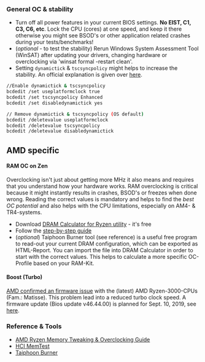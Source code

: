 ### General OC & stability

* Turn off all power features in your current BIOS settings. **No EIST, C1, C3, C6, etc**. Lock the CPU (cores) at one speed, and keep it there otherwise you might see BSOD's or other application related crashes during your tests/benchmarks!
* (_optional_ - to test the stability) Rerun Windows System Assessment Tool (WinSAT) after updating your drivers, changing hardware or overclocking via 'winsat formal -restart clean'.
* Setting `dynamictick` & `tscsyncpolicy` might helps to increase the stability. An official explanation is given over [here](https://docs.microsoft.com/en-us/windows-hardware/drivers/devtest/bcdedit--set).

```bash
//Enable dynamictick & tscsyncpolicy
bcdedit /set useplatformclock true
bcdedit /set tscsyncpolicy Enhanced
bcdedit /set disabledynamictick yes

// Remove dynamictick & tscsyncpolicy (OS default)
bcdedit /deletevalue useplatformclock
bcdedit /deletevalue tscsyncpolicy
bcdedit /deletevalue disabledynamictick
```


## AMD specific


#### RAM OC on Zen

Overclocking isn't just about getting more MHz it also means and requires that you understand how your hardware works. RAM overclocking is critical because it might instantly results in crashes, BSOD's or freezes when done wrong. Reading the correct values is mandatory and helps to find the _best OC potential_ and also helps with the CPU limitations, especially on AM4- & TR4-systems.


* Download [DRAM Calculator for Ryzen utility](https://www.techpowerup.com/download/ryzen-dram-calculator/) - it's free
* Follow the [step-by-step guide](https://www.techpowerup.com/reviews/AMD/Ryzen_Memory_Tweaking_Overclocking_Guide/)
* (_optional_) Taiphoon Burner tool (see reference) is a useful free program to read-out your current DRAM configuration, which can be exported as HTML-Report. You can import the file into DRAM Calculator in order to start with the correct values. This helps to calculate a more specific OC-Profile based on your RAM-Kit.


#### Boost (Turbo)

[AMD confirmed an firmware issue](https://twitter.com/AMDRyzen/status/1168901636162539536?ref_src=twsrc%5Etfw) with the (latest) AMD Ryzen-3000-CPUs (Fam.: Matisse). This problem lead into a reduced turbo clock speed. A firmware update (Bios update v46.44.00) is planned for Sept. 10, 2019, see [here](https://twitter.com/1usmus/status/1168911500586749959?ref_src=twsrc%5Etfw). 


### Reference & Tools
* [AMD Ryzen Memory Tweaking & Overclocking Guide](https://www.techpowerup.com/reviews/AMD/Ryzen_Memory_Tweaking_Overclocking_Guide/)
* [HCI MemTest](https://hcidesign.com/memtest/)
* [Taiphoon Burner](http://www.softnology.biz/)

